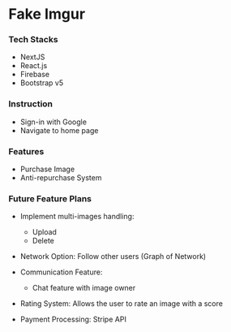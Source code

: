 # Fake Imgur

### Tech Stacks
* NextJS
* React.js
* Firebase
* Bootstrap v5

### Instruction
* Sign-in with Google
* Navigate to home page


### Features
* Purchase Image
* Anti-repurchase System


### Future Feature Plans
* Implement multi-images handling:
  * Upload
  * Delete
* Network Option: Follow other users (Graph of Network)
* Communication Feature:
    * Chat feature with image owner
    
* Rating System: Allows the user to rate an image with a score
* Payment Processing: Stripe API
